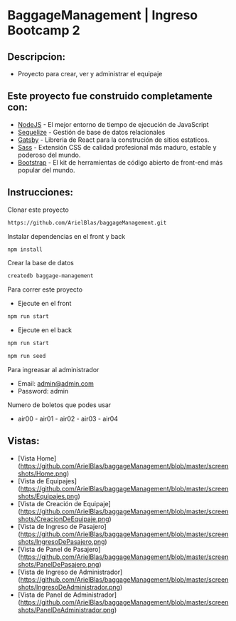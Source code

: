 # BaggageManagement | Ingreso Bootcamp 2

## Descripcion:

- Proyecto para crear, ver y administrar el equipaje

## Este proyecto fue construido completamente con:

- [NodeJS](https://nodejs.org/es/docs/) - El mejor entorno de tiempo de ejecución de JavaScript
- [Sequelize](https://sequelize.org/) - Gestión de base de datos relacionales
- [Gatsby](https://www.gatsbyjs.com/) - Libreria de React para la construción de sitios estaticos.
- [Sass](https://sass-lang.com/) - Extensión CSS de calidad profesional más maduro, estable y poderoso del mundo.
- [Bootstrap](https://getbootstrap.com/) - El kit de herramientas de código abierto de front-end más popular del mundo.

## Instrucciones:
Clonar este proyecto 
```bash
https://github.com/ArielBlas/baggageManagement.git
```

Instalar dependencias en el front y back

```bash
npm install
```

Crear la base de datos

```bash
createdb baggage-management
```

Para correr este proyecto

- Ejecute en el front

```bash
npm run start
```

- Ejecute en el back

```bash
npm run start
```

```bash
npm run seed
```

Para ingreasar al administrador

- Email: admin@admin.com
- Password: admin

Numero de boletos que podes usar

- air00 - air01 - air02 - air03 - air04

## Vistas:

- [Vista Home] (https://github.com/ArielBlas/baggageManagement/blob/master/screenshots/Home.png)
- [Vista de Equipajes] (https://github.com/ArielBlas/baggageManagement/blob/master/screenshots/Equipajes.png)
- [Vista de Creación de Equipaje] (https://github.com/ArielBlas/baggageManagement/blob/master/screenshots/CreacionDeEquipaje.png)
- [Vista de Ingreso de Pasajero] (https://github.com/ArielBlas/baggageManagement/blob/master/screenshots/IngresoDePasajero.png)
- [Vista de Panel de Pasajero] (https://github.com/ArielBlas/baggageManagement/blob/master/screenshots/PanelDePasajero.png)
- [Vista de Ingreso de Administrador] (https://github.com/ArielBlas/baggageManagement/blob/master/screenshots/IngresoDeAdministrador.png)
- [Vista de Panel de Administrador] (https://github.com/ArielBlas/baggageManagement/blob/master/screenshots/PanelDeAdministrador.png)
